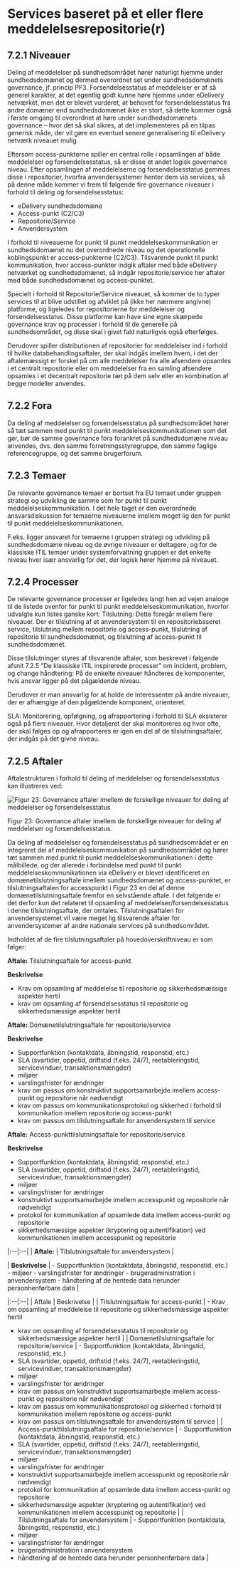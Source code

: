# Services baseret på et eller flere meddelelsesrepositorie(r)

## 7.2.1 Niveauer

Deling af meddelelser på sundhedsområdet hører naturligt hjemme under sundhedsdomænet og dermed overordnet set under sundhedsdomænets governance, jf. princip PF3. Forsendelsesstatus
af meddelelser er af så generel karakter, at det egentlig godt kunne høre hjemme under eDelivery netværket, men det er blevet vurderet, at behovet for forsendelsesstatus fra andre
domæner end sundhedsdomænet ikke er stort, så dette kommer også i første omgang til overordnet at høre under sundhedsdomænets governance – hvor det så skal sikres, at det implementeres på en tilpas generisk måde, der vil gøre en eventuel senere generalisering til eDelivery netværk niveauet mulig.

Eftersom access-punkterne spiller en central rolle i opsamlingen af både meddelelser og forsendelsesstatus, så er disse et andet logisk governance niveau. Efter opsamlingen af meddelelserne og forsendelsesstatus gemmes disse i repositorier, hvorfra anvendersystemer henter dem via services, så på denne måde kommer vi frem til følgende fire governance niveauer i forhold til deling og forsendelsesstatus:

- eDelivery sundhedsdomæne
- Access-punkt (C2/C3)
- Repositorie/Service
- Anvendersystem

I forhold til niveauerne for punkt til punkt meddelelseskommunikation er sundhedsdomænet nu det overordnede niveau og det operationelle koblingspunkt er access-punkterne (C2/C3).
Tilsvarende punkt til punkt kommunikation, hvor access-punkter indgik aftaler med både eDelivery netværket og sundhedsdomænet, så indgår repositorie/service her aftaler med både
sundhedsdomænet og access-punktet. 

Specielt i forhold til Repositorie/Service niveauet, så kommer de to typer services til at blive udstillet og afviklet på (ikke her nærmere angivne) platforme, og ligeledes for repositorierne for meddelelser og forsendelsesstatus. Disse platforme kan have sine egne skærpede governance krav og processer i forhold til de generelle på sundhedsområdet, og disse skal i givet fald naturligvis også efterfølges.

Derudover spiller distributionen af repositorier for meddelelser ind i forhold til hvilke databehandlingsaftaler, der skal indgås imellem hvem, i det der aftalemæssigt er forskel på om alle meddelelser fra alle afsendere opsamles i et centralt repositorie eller om meddelelser fra en samling afsendere opsamles i et decentralt repositorie tæt på dem selv eller en kombination af begge modeller anvendes.

## 7.2.2 Fora

Da deling af meddelelser og forsendelsesstatus på sundhedsområdet hører så tæt sammen med punkt til punkt meddelelseskommunikationen som det gør, bør de samme governance fora forankret på sundhedsdomæne niveau anvendes, dvs. den samme forretningsstyregruppe, den samme faglige referencegruppe, og det samme brugerforum.

## 7.2.3 Temaer

De relevante governance temaer er bortset fra EU temaet under gruppen strategi og udvikling de samme som for punkt til punkt meddelelseskommunikation. I det hele taget er den overordnede ansvarsdiskussion for temaerne niveauerne imellem meget lig den for punkt til punkt meddelelseskommunikationen. 

F.eks. ligger ansvaret for temaerne i gruppen strategi og udvikling på sundhedsdomæne niveau og de øvrige niveauer er deltagere, og for de klassiske ITIL temaer
under systemforvaltning gruppen er det enkelte niveau hver især ansvarlig for det, der logisk hører hjemme på niveauet.

## 7.2.4 Processer

De relevante governance processer er ligeledes langt hen ad vejen analoge til de listede ovenfor for punkt til punkt meddelelseskommunikation, hvorfor udvalgte kun listes ganske kort:
Tilslutning: Dette foregår mellem flere niveauer. Der er tilslutning af et anvendersystem til en repositoriebaseret service, tilslutning mellem repositorie og access-punkt, tilslutning af repositorie til sundhedsdomænet, og tilslutning af access-punkt til sundhedsdomænet.

Disse tilslutninger styres af tilsvarende aftaler, som beskrevet i følgende afsnit 7.2.5 ”De klassiske ITIL inspirerede processer” om incident, problem, og change håndtering: På
de enkelte niveauer håndteres de komponenter, hvis ansvar ligger på det pågældende niveau. 

Derudover er man ansvarlig for at holde de interessenter på andre niveauer, der er afhængige af den pågældende komponent, orienteret.

SLA: Monitorering, opfølgning, og afrapportering i forhold til SLA eksisterer også på flere niveauer. Hvor detaljeret der skal monitoreres og hvor ofte, der skal følges op og afrapporteres er igen en del af de tilslutningsaftaler, der indgås på det givne niveau.

## 7.2.5 Aftaler

Aftalestrukturen i forhold til deling af meddelelser og forsendelsesstatus kan illustreres ved:

![Figur 23: Governance aftaler imellem de forskellige niveauer for deling af meddelelser og forsendelsesstatus](/ehmi/assets/images/MB_Figur-23-Governance-aftaler-imellem-de-forskellige-niveauer-for-deling-af-meddelelser-og-forsendelsesstatus.png)

Figur 23: Governance aftaler imellem de forskellige niveauer for deling af meddelelser og forsendelsesstatus.

Da deling af meddelelser og forsendelsesstatus på sundhedsområdet er en integreret del af meddelelseskommunikation på sundhedsområdet og hører tæt sammen med punkt til punkt
meddelelseskommunikationen i dette målbillede, og der allerede i forbindelse med punkt til punkt meddelelseskommunikationen via eDelivery er blevet identificeret en domænetilslutningsaftale imellem sundhedsdomænet og access-punktet, er tilslutningsaftalen for accesspunkt i Figur 23 en del af denne domænetilslutningsaftale fremfor en selvstående aftale. I det følgende er det derfor kun det relateret til opsamling af meddelelser/forsendelsesstatus i denne tilslutningsaftale, der omtales. Tilslutningsaftalen for anvendersystemet vil være meget lig tilsvarende aftaler for anvendersystemer af andre nationale services på sundhedsområdet.

Indholdet af de fire tilslutningsaftaler på hovedoverskriftniveau er som følger:


**Aftale:** Tilslutningsaftale for access-punkt 

**Beskrivelse**

- Krav om opsamling af meddelelse til repositorie og sikkerhedsmæssige aspekter hertil
- krav om opsamling af forsendelsesstatus til repositorie og sikkerhedsmæssige aspekter hertil


**Aftale:** Domænetilslutningsaftale for repositorie/service

**Beskrivelse**

- Supportfunktion (kontaktdata, åbningstid, responstid,
etc.)
- SLA (svartider, oppetid, driftstid (f.eks. 24/7), reetableringstid, servicevinduer, transaktionsmængder)
- miljøer
- varslingsfrister for ændringer
- krav om passus om konstruktivt supportsamarbejde imellem access-punkt og repositorie når nødvendigt
- krav om passus om kommunikationsprotokol og sikkerhed i forhold til kommunikation imellem repositorie
og access-punkt 
- krav om passus om tilslutningsaftale for anvendersystem til service


**Aftale:** Access-punkttilslutningsaftale for repositorie/service

**Beskrivelse**

- Supportfunktion (kontaktdata, åbningstid, responstid, etc.)
- SLA (svartider, oppetid, driftstid (f.eks. 24/7), reetableringstid, servicevinduer, transaktionsmængder)
- miljøer
- varslingsfrister for ændringer
- konstruktivt supportsamarbejde imellem accesspunkt og repositorie når nødvendigt
- protokol for kommunikation af opsamlede data imellem access-punkt og repositorie
- sikkerhedsmæssige aspekter (kryptering og autentifikation) ved kommunikationen imellem accesspunkt og repositorie


|:--|:--|
| **Aftale:** | Tilslutningsaftale for anvendersystem |

| **Beskrivelse** | - Supportfunktion (kontaktdata, åbningstid, responstid,
etc.) - miljøer - varslingsfrister for ændringer - brugeradministration i anvendersystem - håndtering af de hentede data herunder personhenførbare data |


|:--|:--|
| Aftale | Beskrivelse |
| Tilslutningsaftale for access-punkt | - Krav om opsamling af meddelelse til repositorie og sikkerhedsmæssige aspekter hertil
- krav om opsamling af forsendelsesstatus til repositorie og sikkerhedsmæssige aspekter hertil |
| Domænetilslutningsaftale for repositorie/service | - Supportfunktion (kontaktdata, åbningstid, responstid,
etc.)
- SLA (svartider, oppetid, driftstid (f.eks. 24/7), reetableringstid, servicevinduer, transaktionsmængder)
- miljøer
- varslingsfrister for ændringer
- krav om passus om konstruktivt supportsamarbejde imellem access-punkt og repositorie når nødvendigt
- krav om passus om kommunikationsprotokol og sikkerhed i forhold til kommunikation imellem repositorie
og access-punkt 
- krav om passus om tilslutningsaftale for anvendersystem til service |
| Access-punkttilslutningsaftale for repositorie/service | - Supportfunktion (kontaktdata, åbningstid, responstid, etc.)
- SLA (svartider, oppetid, driftstid (f.eks. 24/7), reetableringstid, servicevinduer, transaktionsmængder)
- miljøer
- varslingsfrister for ændringer
- konstruktivt supportsamarbejde imellem accesspunkt og repositorie når nødvendigt
- protokol for kommunikation af opsamlede data imellem access-punkt og repositorie
- sikkerhedsmæssige aspekter (kryptering og autentifikation) ved kommunikationen imellem accesspunkt og repositorie |
| Tilslutningsaftale for anvendersystem | - Supportfunktion (kontaktdata, åbningstid, responstid,
etc.)
- miljøer
- varslingsfrister for ændringer
- brugeradministration i anvendersystem
- håndtering af de hentede data herunder personhenførbare data |